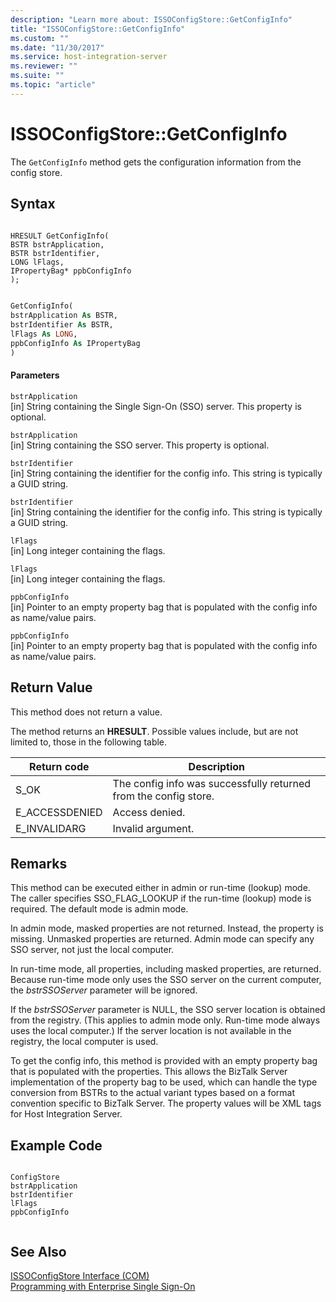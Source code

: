 ```yaml
---
description: "Learn more about: ISSOConfigStore::GetConfigInfo"
title: "ISSOConfigStore::GetConfigInfo"
ms.custom: ""
ms.date: "11/30/2017"
ms.service: host-integration-server
ms.reviewer: ""
ms.suite: ""
ms.topic: "article"
---
```

# ISSOConfigStore::GetConfigInfo
The `GetConfigInfo` method gets the configuration information from the config store.  
  
## Syntax  
  
```cpp#  
  
HRESULT GetConfigInfo(  
BSTR bstrApplication,  
BSTR bstrIdentifier,  
LONG lFlags,  
IPropertyBag* ppbConfigInfo  
);  
```  
  
```vb  
  
GetConfigInfo(  
bstrApplication As BSTR,  
bstrIdentifier As BSTR,  
lFlags As LONG,  
ppbConfigInfo As IPropertyBag  
)  
```  
  
#### Parameters  
 `bstrApplication`  
 [in]  String containing the Single Sign-On (SSO) server. This property is optional.  
  
 `bstrApplication`  
 [in]  String containing the SSO server. This property is optional.  
  
 `bstrIdentifier`  
 [in]  String containing the identifier for the config info. This string is typically a GUID string.  
  
 `bstrIdentifier`  
 [in]  String containing the identifier for the config info. This string is typically a GUID string.  
  
 `lFlags`  
 [in]  Long integer containing the flags.  
  
 `lFlags`  
 [in]  Long integer containing the flags.  
  
 `ppbConfigInfo`  
 [in]  Pointer to an empty property bag that is populated with the config info as name/value pairs.  
  
 `ppbConfigInfo`  
 [in]  Pointer to an empty property bag that is populated with the config info as name/value pairs.  
  
## Return Value  
 This method does not return a value.  
  
 The method returns an **HRESULT**. Possible values include, but are not limited to, those in the following table.  
  
|Return code|Description|  
|-----------------|-----------------|  
|S_OK|The config info was successfully returned from the config store.|  
|E_ACCESSDENIED|Access denied.|  
|E_INVALIDARG|Invalid argument.|  
  
## Remarks  
 This method can be executed either in admin or run-time (lookup) mode. The caller specifies SSO_FLAG_LOOKUP if the run-time (lookup) mode is required. The default mode is admin mode.  
  
 In admin mode, masked properties are not returned. Instead, the property is missing. Unmasked properties are returned. Admin mode can specify any SSO server, not just the local computer.  
  
 In run-time mode, all properties, including masked properties, are returned. Because run-time mode only uses the SSO server on the current computer, the *bstrSSOServer* parameter will be ignored.  
  
 If the *bstrSSOServer* parameter is NULL, the SSO server location is obtained from the registry. (This applies to admin mode only. Run-time mode always uses the local computer.) If the server location is not available in the registry, the local computer is used.  
  
 To get the config info, this method is provided with an empty property bag that is populated with the properties. This allows the BizTalk Server implementation of the property bag to be used, which can handle the type conversion from BSTRs to the actual variant types based on a format convention specific to BizTalk Server. The property values will be XML tags for Host Integration Server.  
  
## Example Code  
  
```  
  
ConfigStore  
bstrApplication  
bstrIdentifier  
lFlags  
ppbConfigInfo  
  
```  
  
## See Also  
 [ISSOConfigStore Interface (COM)](../esso/issoconfigstore-interface-com.md)   
 [Programming with Enterprise Single Sign-On](../esso/programming-with-enterprise-single-sign-on.md)
